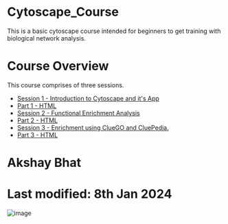# Cytoscape_Course
This is a basic cytoscape course intended for beginners to get training with biological network analysis. 

# Course Overview
This course comprises of three sessions. 
- [Session 1 - Introduction to Cytoscape and it's App](session1.Rmd)
- [Part 1 - HTML](session1.nb.html)
- [Session 2 - Functional Enrichment Analysis](session2.Rmd)
- [Part 2 - HTML](session2.nb.html)
- [Session 3 - Enrichment using ClueGO and CluePedia.](session3.Rmd)
- [Part 3 - HTML](session3.nb.html)

# Akshay Bhat
# Last modified: 8th Jan 2024


![image](https://github.com/a1aks/Cytoscape_Course/assets/814170/39487f13-030f-482c-bd79-63c2789c1003)
